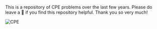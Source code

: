 This is a repository of CPE problems over the last few years. Please do leave a 🌟 if you find this repository helpful. Thank you so very much!

![CPE](https://cpe.cse.nsysu.edu.tw/media/img/2012header.jpg)
